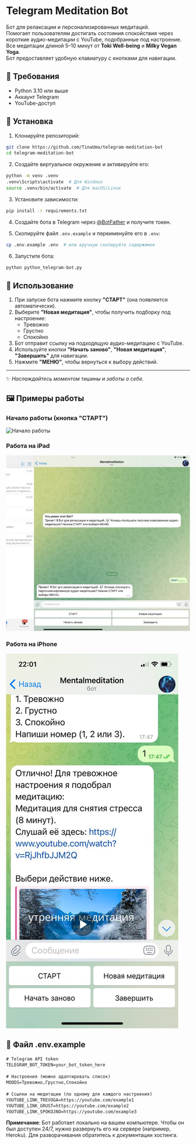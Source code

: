 # Telegram Meditation Bot

Бот для релаксации и персонализированных медитаций.  
Помогает пользователям достигать состояния спокойствия через короткие аудио-медитации с YouTube, подобранные под настроение.  
Все медитации длиной 5–10 минут от **Toki Well-being** и **Milky Vegan Yoga**.  
Бот предоставляет удобную клавиатуру с кнопками для навигации.

## 🐍 Требования

- Python 3.10 или выше
- Аккаунт Telegram
- YouTube-доступ

## 🚀 Установка

1. Клонируйте репозиторий:

```bash
git clone https://github.com/TinaUma/telegram-meditation-bot
cd telegram-meditation-bot
```

2. Создайте виртуальное окружение и активируйте его:

```bash
python -m venv .venv
.venv\Scripts\activate  # Для Windows
source .venv/bin/activate  # Для macOS/Linux
```

3. Установите зависимости:

```bash
pip install -r requirements.txt
```

4. Создайте бота в Telegram через [@BotFather](https://t.me/BotFather) и получите токен.

5. Скопируйте файл `.env.example` и переименуйте его в `.env`:

```bash
cp .env.example .env  # или вручную скопируйте содержимое
```

6. Запустите бота:

```bash
python python_telegram-bot.py
```

## 📱 Использование

1. При запуске бота нажмите кнопку **"СТАРТ"** (она появляется автоматически).
2. Выберите **"Новая медитация"**, чтобы получить подборку под настроение:
   - Тревожно
   - Грустно
   - Спокойно
3. Бот отправит ссылку на подходящую аудио-медитацию с YouTube.
4. Используйте кнопки **"Начать заново"**, **"Новая медитация"**, **"Завершить"** для навигации.
5. Нажмите **"МЕНЮ"**, чтобы вернуться к выбору действий.

---

✨ *Наслаждайтесь моментом тишины и заботы о себе.*

## 🖼️ Примеры работы

### Начало работы (кнопка "СТАРТ")
![Начало работы](screenshots/ipad_start.jpg)

### Работа на iPad
![Работа на iPad](screenshots/ipad.jpg)

### Работа на iPhone
![Работа на iPhone](screenshots/iphone.jpg)

## 📄 Файл .env.example

```env
# Telegram API token
TELEGRAM_BOT_TOKEN=your_bot_token_here

# Настроения (можно адаптировать список)
MOODS=Тревожно,Грустно,Спокойно

# Ссылки на медитации (по одному для каждого настроения)
YOUTUBE_LINK_TREVOGA=https://youtube.com/example1
YOUTUBE_LINK_GRUST=https://youtube.com/example2
YOUTUBE_LINK_SPOKOJNO=https://youtube.com/example3
```
**Примечание**: Бот работает локально на вашем компьютере. Чтобы он был доступен 24/7, нужно развернуть его на сервере (например, Heroku). Для разворачивания обратитесь к документации хостинга.
